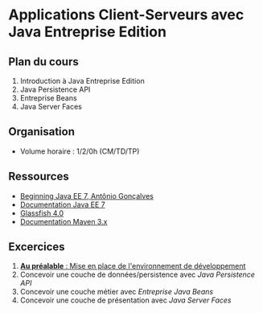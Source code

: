 # Applications Client-Serveurs avec Java Entreprise Edition

## Plan du cours 

1. Introduction à Java Entreprise Edition
2. Java Persistence API
3. Entreprise Beans
4. Java Server Faces

## Organisation

* Volume horaire : 1/2/0h (CM/TD/TP)

## Ressources

* [Beginning Java EE 7, Antônio Gonçalves](http://www.apress.com/9781430246268) 
* [Documentation Java EE 7](http://docs.oracle.com/javaee/7/index.html)
* [Glassfish 4.0](https://glassfish.java.net) 
* [Documentation Maven 3.x](https://maven.apache.org/ref/3.0/)

## Excercices

1. [**Au préalable** : Mise en place de l'environnement de développement](./environnement/environnement.md)
2. Concevoir une couche de données/persistence avec *Java Persistence API*
3. Concevoir une couche métier avec *Entreprise Java Beans*
4. Concevoir une couche de présentation avec *Java Server Faces*  
 
